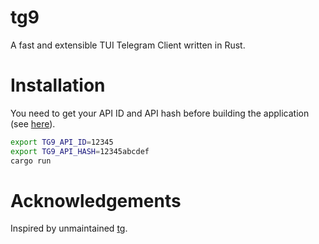 # tg9 

A fast and extensible TUI Telegram Client written in Rust.

# Installation

You need to get your API ID and API hash before building the application (see [here](https://core.telegram.org/api/obtaining_api_id)).
```sh
export TG9_API_ID=12345
export TG9_API_HASH=12345abcdef
cargo run
```

# Acknowledgements

Inspired by unmaintained [tg](https://github.com/paul-nameless/tg).

